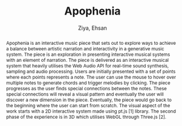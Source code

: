 --- 
title: "Apophenia" 
abstract: "Apophenia is an interactive music piece that sets out to explore ways to achieve a balance between artistic narration and interactivity in a generative music system. The piece is an exploration in presenting interactive musical systems with an element of narration. The piece is delivered as an interactive musical system that heavily utilises the Web Audio API for real-time sound synthesis, sampling and audio processing. Users are initially presented with a set of points where each points represents a note. The user can use the mouse to hover over multiple notes to generate chords and trigger melodies by clicking. The piece progresses as the user finds special connections between the notes. These special connections will reveal a visual pattern and eventually the user will discover a new dimension in the piece. Eventually, the piece would go back to the beginning where the user can start from scratch. The visual aspect of the work starts with a 2D interactive system made using pt.js [1] library. The second phase of the experience is in 3D which utilises WebGL through Three.js [2]." 
address: "London" 
author: "Ziya, Ehsan"
webAuthor: "Ehsan Ziya" 
booktitle: "Proceedings of the International Web Audio Conference" 
editor: "Thalmann, Florian and Ewert, Sebastian" 
month: "Proceedings of the International Web Audio Conference"
pages: "" 
publisher: "Queen Mary University of London" 
series: "WAC '17"
track: "Artwork"  
year: "2017" 
id: "2017_EA_50" 
tags: year2017
media: none 
pdflink: /_data/papers/pdf/2017/2017_50.pdf
ISSN: 2663-5844
---